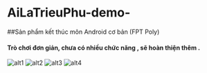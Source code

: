 # AiLaTrieuPhu-demo-
##Sản phẩm kết thúc môn Android cơ bản (FPT Poly)
#### Trò chơi đơn giản, chưa có nhiều chức năng , sẽ hoàn thiện thêm .
![alt1](https://cloud.githubusercontent.com/assets/15606147/15111453/50c25efc-1611-11e6-8aea-3633ffabb630.jpg)
![alt2](https://cloud.githubusercontent.com/assets/15606147/15111452/50c2222a-1611-11e6-9105-0224a8562a3c.jpg)
![alt3](https://cloud.githubusercontent.com/assets/15606147/15111454/50c3d7c8-1611-11e6-8921-c7b007242971.jpg)
![alt4](https://cloud.githubusercontent.com/assets/15606147/15111451/50c0fdaa-1611-11e6-9fe2-915a1fbb2c13.jpg)
